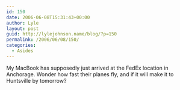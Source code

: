 ```yaml
---
id: 150
date: 2006-06-08T15:31:43+00:00
author: Lyle
layout: post
guid: http://lylejohnson.name/blog/?p=150
permalink: /2006/06/08/150/
categories:
  - Asides
---
```

My MacBook has supposedly just arrived at the FedEx location in Anchorage. Wonder how fast their planes fly, and if it will make it to Huntsville by tomorrow?